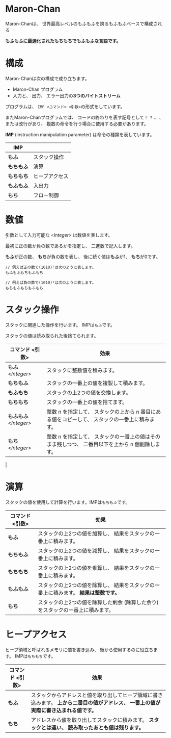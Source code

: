 # Maron-Chan

Maron-Chanは、 世界最高レベルのもふもふを誇るもふもふベースで構成される

**もふもふに最適化されたもちもちでもふもふな言語です。**

# 構成

Maron-Chanは次の構成で成り立ちます。

* Maron-Chan プログラム
* 入力と、 出力、 エラー出力の**3つのバイトストリーム**

プログラムは、 `IMP <コマンド> <引数>`の形式をしています。

またMaron-Chanプログラムでは、 コードの終わりを表す記号として`！` `？` `。` `、` または改行があり、 複数の命令を行う場合に使用する必要があります。

**IMP** (instruction manipulation parameter) は命令の種類を表しています。

|IMP||
|----|----|
|**もふ**|スタック操作
|**もちもふ**|演算|
|**もちもち**|ヒープアクセス|
|**もふもふ**|入出力|
|**もち**|フロー制御|

# 数値
引数として入力可能な <*Integer*\> は数値を表します。

最初に正の数か負の数であるかを指定し、 二進数で記入します。

**もふ**が正の数、 **もち**が負の数を表し、 後に続く値は**もふ**が1、 **もち**が0です。

```
// 例えば正の数で(1010)²は次のように表します。
もふもふもちもふもち

// 例えば負の数で(1010)²は次のように表します。
もちもふもちもふもち
```

# スタック操作
スタックに関連した操作を行います。 IMPは`もふ`です。

スタックの値は読み取られた後捨てられます。

|コマンド <引数>|効果|
|----|----|
|**もふ** <*Integer*\>|スタックに整数値を積みます。 
|**もちもふ**|スタックの一番上の値を複製して積みます。|
|**もふもち**|スタックの上2つの値を交換します。|
|**もちもち**|スタックの一番上の値を捨てます。|
|**もふもふ** <*Integer*\>|整数 n を指定して、 スタックの上から n 番目にある値をコピーして、 スタックの一番上に積みます。|
|**もち** <*Integer*\>|整数 n を指定して、 スタックの一番上の値はそのまま残しつつ、 二番目以下を上から n 個削除します。
|

# 演算
スタックの値を使用して計算を行います。IMPは`もちもふ`です。

|コマンド <引数>|効果|
|----|----|
|**もふ**|スタックの上2つの値を加算し、 結果をスタックの一番上に積みます。| 
|**もちもふ**|スタックの上2つの値を減算し、 結果をスタックの一番上に積みます。|
|**もちもち**|スタックの上2つの値を乗算し、 結果をスタックの一番上に積みます。|
|**もふもふ**|スタックの上2つの値を除算し、 結果をスタックの一番上に積みます。 **結果は整数です。**|
|**もち**|スタックの上2つの値を除算した剰余 (除算した余り) をスタックの一番上に積みます。|

# ヒープアクセス
ヒープ領域と呼ばれるメモリに値を書き込み、 後から使用するのに役立ちます。 IMPは`もちもち`です。

|コマンド <引数>|効果|
|----|----|
|**もふ**|スタックからアドレスと値を取り出してヒープ領域に書き込みます。 **上から二番目の値がアドレス、 一番上の値が実際に書き込まれる値です。**|
|**もち**|アドレスから値を取り出してスタックに積みます。 **スタックとは違い、 読み取ったあとも値は残ります。**|
